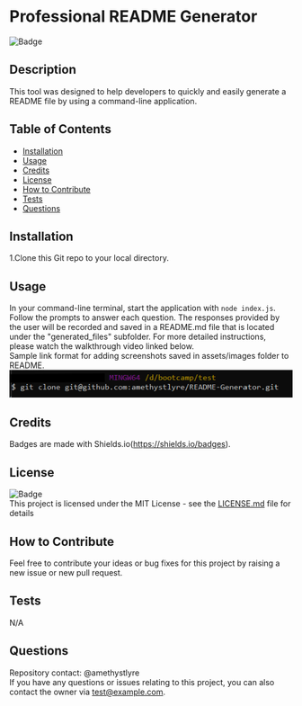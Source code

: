 # Professional README Generator
![Badge](https://img.shields.io/badge/License-MIT-yellow)
    
## Description
    
This tool was designed to help developers to quickly and easily generate a README file by using a command-line application.
    
## Table of Contents
    
- [Installation](#installation)
- [Usage](#usage)
- [Credits](#credits)
- [License](#license)
- [How to Contribute](#how-to-contribute)
- [Tests](#tests)
- [Questions](#questions)
    
## Installation
    
1.Clone this Git repo to your local directory.
    
## Usage
    
In your command-line terminal, start the application with ```node index.js```. Follow the prompts to answer each question. The responses provided by the user will be recorded and saved in a README.md file that is located under the "generated_files" subfolder. For more detailed instructions, please watch the walkthrough video linked below.<br>
Sample link format for adding screenshots saved in assets/images folder to README.<br>
![alt text](assets/images/screenshot.png)
    
## Credits
    
Badges are made with Shields.io(https://shields.io/badges).


## License
![Badge](https://img.shields.io/badge/License-MIT-yellow)<br>
This project is licensed under the MIT License - see the [LICENSE.md](license) file for details    
 
## How to Contribute
    
Feel free to contribute your ideas or bug fixes for this project by raising a new issue or new pull request.
    
## Tests
    
N/A
    
## Questions
Repository contact: @amethystlyre <br>
If you have any questions or issues relating to this project, you can also contact the owner via test@example.com.
